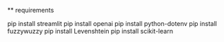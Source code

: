 ** requirements

pip install streamlit
pip install openai
pip install python-dotenv
pip install fuzzywuzzy
pip install Levenshtein
pip install scikit-learn
